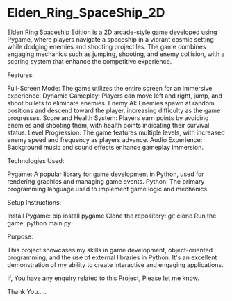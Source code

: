 # Elden_Ring_SpaceShip_2D
Elden Ring Spaceship Edition is a 2D arcade-style game developed using Pygame, where players navigate a spaceship in a vibrant cosmic setting while dodging enemies and shooting projectiles.  The game combines engaging mechanics such as jumping, shooting, and enemy collision, with a scoring system  that enhance the competitive experience.

Features:

Full-Screen Mode: The game utilizes the entire screen for an immersive experience.
Dynamic Gameplay: Players can move left and right, jump, and shoot bullets to eliminate enemies.
Enemy AI: Enemies spawn at random positions and descend toward the player, increasing difficulty as the game progresses.
Score and Health System: Players earn points by avoiding enemies and shooting them, with health points indicating their survival status.
Level Progression: The game features multiple levels, with increased enemy speed and frequency as players advance.
Audio Experience: Background music and sound effects enhance gameplay immersion.


Technologies Used:

Pygame: A popular library for game development in Python, used for rendering graphics and managing game events.
Python: The primary programming language used to implement game logic and mechanics.


Setup Instructions:

Install Pygame: pip install pygame
Clone the repository: git clone <repository-url>
Run the game: python main.py

Purpose:


This project showcases my skills in game development, object-oriented programming, and the use of external libraries in Python. It's an excellent demonstration of my ability to create interactive and engaging applications.

If, You have any enquiry related to this Project, Please let me know.

Thank You.....
